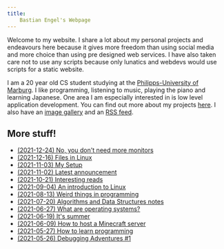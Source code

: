 ```yaml
---
title:
    Bastian Engel's Webpage
---
```


Welcome to my website. I share a lot about my personal projects
and endeavours here because it gives more freedom than using social media
and more choice than using pre designed web services. I have also taken care
not to use any scripts because only lunatics and webdevs would use scripts for a
static website.

I am a 20 year old CS student studying at the [Philipps-University of
Marburg](https://uni-marburg.de). I like programming, listening to music,
playing the piano and learning Japanese. One area I am especially interested in
is low level application development. You can find out more about my projects
[here](/html/projects.html). I also have an [image gallery](/html/gallery.html)
and an [RSS feed](/rss.xml).

## More stuff!

- [(2021-12-24) No, you don't need more monitors](/html/more_monitors.html)
- [(2021-12-16) Files in Linux](/html/linux_files.html)
- [(2021-11-03) My Setup](/html/setup.html)
- [(2021-11-02) Latest announcement](/html/announcements.html)
- [(2021-10-21) Interesting reads](/html/interesting_reads.html)
- [(2021-09-04) An introduction to Linux](/html/linux_introduction.html)
- [(2021-08-13) Weird things in programming](/html/weird_programming_things.html)
- [(2021-07-20) Algorithms and Data Structures notes](/html/uni_notes_algodat.html)
- [(2021-06-27) What are operating systems?](/html/what_are_os.html)
- [(2021-06-19) It's summer](/html/its_summer.html)
- [(2021-06-09) How to host a Minecraft server](/html/hosting_mc_server.html)
- [(2021-05-27) How to learn programming](/html/how_to_learn_programming.html)
- [(2021-05-26) Debugging Adventures #1](/html/debugging_HPET.html)
